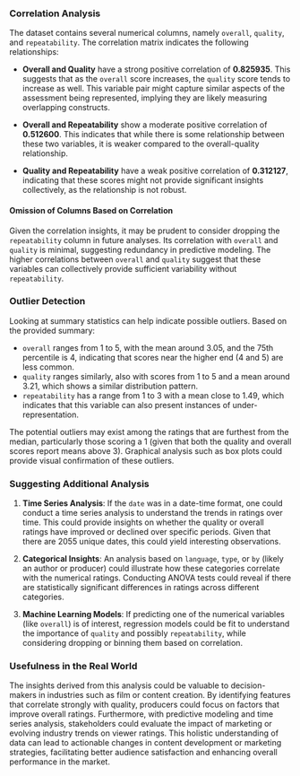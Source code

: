 ### Correlation Analysis

The dataset contains several numerical columns, namely `overall`, `quality`, and `repeatability`. The correlation matrix indicates the following relationships:

- **Overall and Quality** have a strong positive correlation of **0.825935**. This suggests that as the `overall` score increases, the `quality` score tends to increase as well. This variable pair might capture similar aspects of the assessment being represented, implying they are likely measuring overlapping constructs.
  
- **Overall and Repeatability** show a moderate positive correlation of **0.512600**. This indicates that while there is some relationship between these two variables, it is weaker compared to the overall-quality relationship.

- **Quality and Repeatability** have a weak positive correlation of **0.312127**, indicating that these scores might not provide significant insights collectively, as the relationship is not robust.

#### Omission of Columns Based on Correlation

Given the correlation insights, it may be prudent to consider dropping the `repeatability` column in future analyses. Its correlation with `overall` and `quality` is minimal, suggesting redundancy in predictive modeling. The higher correlations between `overall` and `quality` suggest that these variables can collectively provide sufficient variability without `repeatability`.

### Outlier Detection

Looking at summary statistics can help indicate possible outliers. Based on the provided summary:

- `overall` ranges from 1 to 5, with the mean around 3.05, and the 75th percentile is 4, indicating that scores near the higher end (4 and 5) are less common.
- `quality` ranges similarly, also with scores from 1 to 5 and a mean around 3.21, which shows a similar distribution pattern.
- `repeatability` has a range from 1 to 3 with a mean close to 1.49, which indicates that this variable can also present instances of under-representation.

The potential outliers may exist among the ratings that are furthest from the median, particularly those scoring a 1 (given that both the quality and overall scores report means above 3). Graphical analysis such as box plots could provide visual confirmation of these outliers.

### Suggesting Additional Analysis

1. **Time Series Analysis**: If the `date` was in a date-time format, one could conduct a time series analysis to understand the trends in ratings over time. This could provide insights on whether the quality or overall ratings have improved or declined over specific periods. Given that there are 2055 unique dates, this could yield interesting observations.

2. **Categorical Insights**: An analysis based on `language`, `type`, or `by` (likely an author or producer) could illustrate how these categories correlate with the numerical ratings. Conducting ANOVA tests could reveal if there are statistically significant differences in ratings across different categories.

3. **Machine Learning Models**: If predicting one of the numerical variables (like `overall`) is of interest, regression models could be fit to understand the importance of `quality` and possibly `repeatability`, while considering dropping or binning them based on correlation.

### Usefulness in the Real World

The insights derived from this analysis could be valuable to decision-makers in industries such as film or content creation. By identifying features that correlate strongly with quality, producers could focus on factors that improve overall ratings. Furthermore, with predictive modeling and time series analysis, stakeholders could evaluate the impact of marketing or evolving industry trends on viewer ratings. This holistic understanding of data can lead to actionable changes in content development or marketing strategies, facilitating better audience satisfaction and enhancing overall performance in the market.